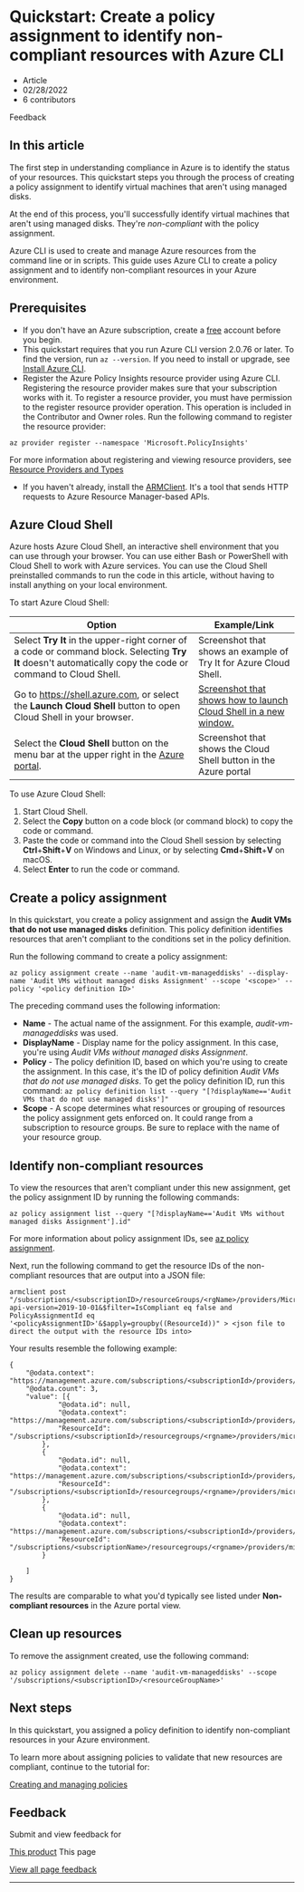 # Quickstart: Create a policy assignment to identify non-compliant resources with Azure CLI

* Article
* 02/28/2022
* 6 contributors

Feedback

## In this article

The first step in understanding compliance in Azure is to identify the status of your resources.
This quickstart steps you through the process of creating a policy assignment to identify virtual
machines that aren't using managed disks.

At the end of this process, you'll successfully identify virtual machines that aren't using managed
disks. They're *non-compliant* with the policy assignment.

Azure CLI is used to create and manage Azure resources from the command line or in scripts. This
guide uses Azure CLI to create a policy assignment and to identify non-compliant resources in your
Azure environment.

## Prerequisites

* If you don't have an Azure subscription, create a [free](https://azure.microsoft.com/free/)
account before you begin.
* This quickstart requires that you run Azure CLI version 2.0.76 or later. To find the version, run
`az --version`. If you need to install or upgrade, see
[Install Azure CLI](/en-us/cli/azure/install-azure-cli).
* Register the Azure Policy Insights resource provider using Azure CLI. Registering the resource
provider makes sure that your subscription works with it. To register a resource provider, you
must have permission to the register resource provider operation. This operation is included in
the Contributor and Owner roles. Run the following command to register the resource provider:

```
az provider register --namespace 'Microsoft.PolicyInsights'

```

For more information about registering and viewing resource providers, see
[Resource Providers and Types](../../azure-resource-manager/management/resource-providers-and-types)
* If you haven't already, install the [ARMClient](https://github.com/projectkudu/ARMClient). It's a
tool that sends HTTP requests to Azure Resource Manager-based APIs.

## Azure Cloud Shell

Azure hosts Azure Cloud Shell, an interactive shell environment that you can use through your browser. You can use either Bash or PowerShell with Cloud Shell to work with Azure services. You can use the Cloud Shell preinstalled commands to run the code in this article, without having to install anything on your local environment.

To start Azure Cloud Shell:

| Option | Example/Link |
| --- | --- |
| Select **Try It** in the upper-right corner of a code or command block. Selecting **Try It** doesn't automatically copy the code or command to Cloud Shell. | Screenshot that shows an example of Try It for Azure Cloud Shell. |
| Go to <https://shell.azure.com>, or select the **Launch Cloud Shell** button to open Cloud Shell in your browser. | [Screenshot that shows how to launch Cloud Shell in a new window.](https://shell.azure.com) |
| Select the **Cloud Shell** button on the menu bar at the upper right in the [Azure portal](https://portal.azure.com). | Screenshot that shows the Cloud Shell button in the Azure portal |

To use Azure Cloud Shell:

1. Start Cloud Shell.
2. Select the **Copy** button on a code block (or command block) to copy the code or command.
3. Paste the code or command into the Cloud Shell session by selecting **Ctrl**+**Shift**+**V** on Windows and Linux, or by selecting **Cmd**+**Shift**+**V** on macOS.
4. Select **Enter** to run the code or command.

## Create a policy assignment

In this quickstart, you create a policy assignment and assign the **Audit VMs that do not use
managed disks** definition. This policy definition identifies resources that aren't compliant to the
conditions set in the policy definition.

Run the following command to create a policy assignment:

```
az policy assignment create --name 'audit-vm-manageddisks' --display-name 'Audit VMs without managed disks Assignment' --scope '<scope>' --policy '<policy definition ID>'

```

The preceding command uses the following information:

* **Name** - The actual name of the assignment. For this example, *audit-vm-manageddisks* was used.
* **DisplayName** - Display name for the policy assignment. In this case, you're using *Audit VMs
without managed disks Assignment*.
* **Policy** - The policy definition ID, based on which you're using to create the assignment. In
this case, it's the ID of policy definition *Audit VMs that do not use managed disks*. To get the
policy definition ID, run this command:
`az policy definition list --query "[?displayName=='Audit VMs that do not use managed disks']"`
* **Scope** - A scope determines what resources or grouping of resources the policy assignment gets
enforced on. It could range from a subscription to resource groups. Be sure to replace
<scope> with the name of your resource group.

## Identify non-compliant resources

To view the resources that aren't compliant under this new assignment, get the policy assignment ID
by running the following commands:

```
az policy assignment list --query "[?displayName=='Audit VMs without managed disks Assignment'].id"

```

For more information about policy assignment IDs, see
[az policy assignment](/en-us/cli/azure/policy/assignment).

Next, run the following command to get the resource IDs of the non-compliant resources that are
output into a JSON file:

```
armclient post "/subscriptions/<subscriptionID>/resourceGroups/<rgName>/providers/Microsoft.PolicyInsights/policyStates/latest/queryResults?api-version=2019-10-01&$filter=IsCompliant eq false and PolicyAssignmentId eq '<policyAssignmentID>'&$apply=groupby((ResourceId))" > <json file to direct the output with the resource IDs into>

```

Your results resemble the following example:

```
{
    "@odata.context": "https://management.azure.com/subscriptions/<subscriptionId>/providers/Microsoft.PolicyInsights/policyStates/$metadata#latest",
    "@odata.count": 3,
    "value": [{
            "@odata.id": null,
            "@odata.context": "https://management.azure.com/subscriptions/<subscriptionId>/providers/Microsoft.PolicyInsights/policyStates/$metadata#latest/$entity",
            "ResourceId": "/subscriptions/<subscriptionId>/resourcegroups/<rgname>/providers/microsoft.compute/virtualmachines/<virtualmachineId>"
        },
        {
            "@odata.id": null,
            "@odata.context": "https://management.azure.com/subscriptions/<subscriptionId>/providers/Microsoft.PolicyInsights/policyStates/$metadata#latest/$entity",
            "ResourceId": "/subscriptions/<subscriptionId>/resourcegroups/<rgname>/providers/microsoft.compute/virtualmachines/<virtualmachine2Id>"
        },
        {
            "@odata.id": null,
            "@odata.context": "https://management.azure.com/subscriptions/<subscriptionId>/providers/Microsoft.PolicyInsights/policyStates/$metadata#latest/$entity",
            "ResourceId": "/subscriptions/<subscriptionName>/resourcegroups/<rgname>/providers/microsoft.compute/virtualmachines/<virtualmachine3ID>"
        }

    ]
}

```

The results are comparable to what you'd typically see listed under **Non-compliant resources** in
the Azure portal view.

## Clean up resources

To remove the assignment created, use the following command:

```
az policy assignment delete --name 'audit-vm-manageddisks' --scope '/subscriptions/<subscriptionID>/<resourceGroupName>'

```

## Next steps

In this quickstart, you assigned a policy definition to identify non-compliant resources in your
Azure environment.

To learn more about assigning policies to validate that new resources are compliant, continue to the
tutorial for:

[Creating and managing policies](tutorials/create-and-manage)

## Feedback

Submit and view feedback for

[This product](https://feedback.azure.com/d365community/forum/675ae472-f324-ec11-b6e6-000d3a4f0da0)
This page

[View all page feedback](https://github.com/MicrosoftDocs/azure-docs/issues)

---
